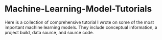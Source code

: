<h1>Machine-Learning-Model-Tutorials</h1>
<p>Here is a collection of comprehensive tutorial I wrote on some of the most important machine learning models. They include conceptual information, a project build, data source, and source code. </p>
<br><br>










